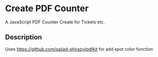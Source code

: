 # Create PDF Counter
A JavaScript PDF Counter Create for Tickets etc.


## Description
Uses https://github.com/sajjad-shirazy/pdfkit for add spot color function